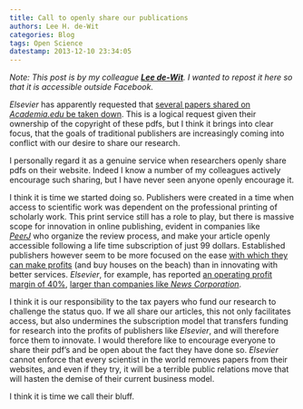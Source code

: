 ```yaml
---
title: Call to openly share our publications
authors: Lee H. de-Wit
categories: Blog
tags: Open Science
datestamp: 2013-12-10 23:34:05
---
```


*Note: This post is by my colleague [**Lee de-Wit**](https://perswww.kuleuven.be/~u0064325). I wanted to repost it here so that it is accessible outside Facebook.*

*Elsevier* has apparently requested that [several papers shared on *Academia.edu* be taken down](http://svpow.com/2013/12/06/elsevier-is-taking-down-papers-from-academia-edu/). This is a logical request given their ownership of the copyright of these pdfs, but I think it brings into clear focus, that the goals of traditional publishers are increasingly coming into conflict with our desire to share our research.

I personally regard it as a genuine service when researchers openly share pdfs on their website. Indeed I know a number of my colleagues actively encourage such sharing, but I have never seen anyone openly encourage it.

I think it is time we started doing so. Publishers were created in a time when access to scientific work was dependent on the professional printing of scholarly work. This print service still has a role to play, but there is massive scope for innovation in online publishing, evident in companies like *[PeerJ](https://peerj.com/)* who organize the review process, and make your article openly accessible following a life time subscription of just 99 dollars. Established publishers however seem to be more focused on the ease [with which they can make profits](http://www.youtube.com/watch?v=GMIY_4t-DR0) (and buy houses on the beach) than in innovating with better services. *Elsevier*, for example, has reported [an operating profit margin of 40%](http://www.slideshare.net/scottsne), [larger than companies like *News Corporation*](http://www.theguardian.com/commentisfree/2011/aug/29/academic-publishers-murdoch-socialist).

I think it is our responsibility to the tax payers who fund our research to challenge the status quo. If we all share our articles, this not only facilitates access, but also undermines the subscription model that transfers funding for research into the profits of publishers like *Elsevier*, and will therefore force them to innovate. I would therefore like to encourage everyone to share their pdf’s and be open about the fact they have done so. *Elsevier* cannot enforce that every scientist in the world removes papers from their websites, and even if they try, it will be a terrible public relations move that will hasten the demise of their current business model.

I think it is time we call their bluff.

